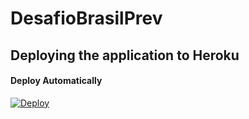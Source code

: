# DesafioBrasilPrev

## Deploying the application to Heroku

#### Deploy Automatically

[![Deploy](https://www.herokucdn.com/deploy/button.svg)](https://heroku.com/deploy?template=https://github.com/FabioLucenaRibas/DesafioBrasilPrev.git)
